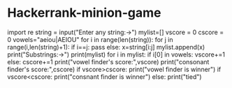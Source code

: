 # Hackerrank-minion-game
import re
string = input("Enter any string:->")
mylist=[]
vscore = 0
cscore = 0
vowels="aeiou|AEIOU"
for i in range(len(string)):
    for j in range(i,len(string)+1):
        if i==j:
            pass
        else:
          x=string[i:j]
          mylist.append(x)
print("Substrings:->")
print(mylist)
for i in mylist:
    if i[0] in vowels:
        vscore+=1
    else:
        cscore+=1
print("vowel finder's score:",vscore)
print("consonant finder's score:",cscore)
if vscore>cscore:
    print("vowel finder is winner")
if vscore<cscore:
    print("consnant finder is winner")
else:
    print("tied")
